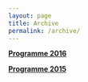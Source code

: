 ```yaml
---
layout: page
title: Archive
permalink: /archive/
---
```

 
[**Programme 2016**](../docs/programme2016_copy.html)

[**Programme 2015**](../docs/programme2015_copy.html)

